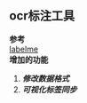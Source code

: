 ## ocr标注工具

**参考**  
[labelme](https://github.com/wkentaro/labelme)    
**增加的功能**  
1. ***修改数据格式***  
2. ***可视化标签同步***
